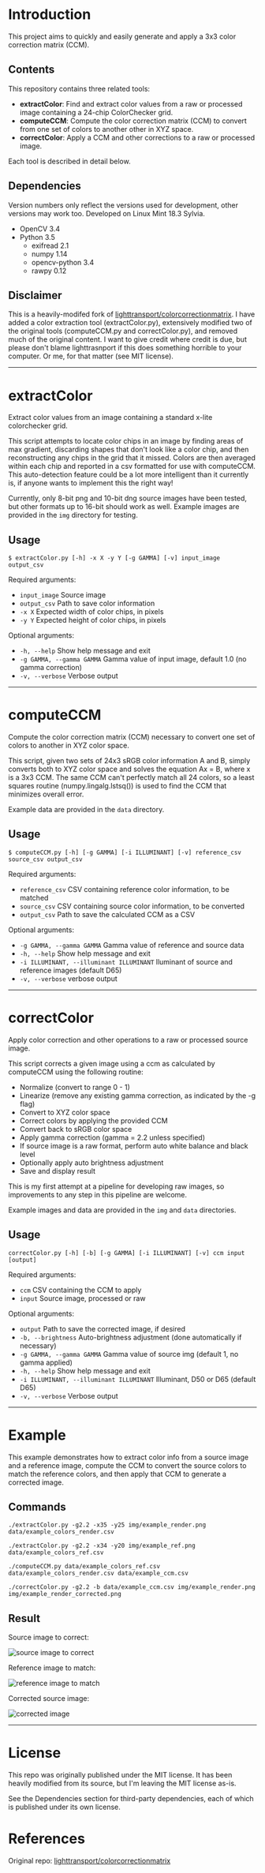 # Introduction
This project aims to quickly and easily generate and apply a 3x3 color correction matrix (CCM).

## Contents
This repository contains three related tools:
- **extractColor**: Find and extract color values from a raw or processed image containing a 24-chip ColorChecker grid.
- **computeCCM**: Compute the color correction matrix (CCM) to convert from one set of colors to another other in XYZ space.
- **correctColor**: Apply a CCM and other corrections to a raw or processed image.

Each tool is described in detail below.

## Dependencies
Version numbers only reflect the versions used for development, other versions may work too. Developed on Linux Mint 18.3 Sylvia.
- OpenCV 3.4
- Python 3.5
    - exifread 2.1
    - numpy 1.14
    - opencv-python 3.4
    - rawpy 0.12

## Disclaimer
This is a heavily-modifed fork of [lighttransport/colorcorrectionmatrix](https://github.com/lighttransport/colorcorrectionmatrix). I have added a color extraction tool (extractColor.py), extensively modified two of the original tools (computeCCM.py and correctColor.py), and removed much of the original content. I want to give credit where credit is due, but please don't blame lighttrasnport if this does something horrible to your computer. Or me, for that matter (see MIT license).

---

# extractColor
Extract color values from an image containing a standard x-lite colorchecker grid.

This script attempts to locate color chips in an image by finding areas of max gradient, discarding shapes that don't look like a color chip, and then reconstructing any chips in the grid that it missed. Colors are then averaged within each chip and reported in a csv formatted for use with computeCCM. This auto-detection feature could be a lot more intelligent than it currently is, if anyone wants to implement this the right way!

Currently, only 8-bit png and 10-bit dng source images have been tested, but other formats up to 16-bit should work as well. Example images are provided in the `img` directory for testing.

## Usage
``` shell
$ extractColor.py [-h] -x X -y Y [-g GAMMA] [-v] input_image output_csv
```
Required arguments:
- `input_image` Source image
- `output_csv` Path to save color information
- `-x X` Expected width of color chips, in pixels
- `-y Y` Expected height of color chips, in pixels

Optional arguments:
- `-h, --help` Show help message and exit
- `-g GAMMA, --gamma GAMMA` Gamma value of input image, default 1.0 (no gamma correction)
- `-v, --verbose` Verbose output

---

# computeCCM
Compute the color correction matrix (CCM) necessary to convert one set of colors to another in XYZ color space.

This script, given two sets of 24x3 sRGB color information A and B, simply converts both to XYZ color space and solves the equation Ax = B, where x is a 3x3 CCM. The same CCM can't perfectly match all 24 colors, so a least squares routine (numpy.lingalg.lstsq()) is used to find the CCM that minimizes overall error.

Example data are provided in the `data` directory.

## Usage
``` shell
$ computeCCM.py [-h] [-g GAMMA] [-i ILLUMINANT] [-v] reference_csv source_csv output_csv
```
Required arguments:
- `reference_csv` CSV containing reference color information, to be matched
- `source_csv` CSV containing source color information, to be converted
- `output_csv` Path to save the calculated CCM as a CSV

Optional arguments:
- `-g GAMMA, --gamma GAMMA` Gamma value of reference and source data
- `-h, --help` Show help message and exit
- `-i ILLUMINANT, --illuminant ILLUMINANT` lluminant of source and reference images (default D65)
- `-v, --verbose` verbose output

---

# correctColor
Apply color correction and other operations to a raw or processed source image.

This script corrects a given image using a ccm as calculated by computeCCM using the following routine:
- Normalize (convert to range 0 - 1)
- Linearize (remove any existing gamma correction, as indicated by the -g flag)
- Convert to XYZ color space
- Correct colors by applying the provided CCM
- Convert back to sRGB color space
- Apply gamma correction (gamma = 2.2 unless specified)
- If source image is a raw format, perform auto white balance and black level
- Optionally apply auto brightness adjustment
- Save and display result

This is my first attempt at a pipeline for developing raw images, so improvements to any step in this pipeline are welcome. 

Example images and data are provided in the `img` and `data` directories.

## Usage
``` shell
correctColor.py [-h] [-b] [-g GAMMA] [-i ILLUMINANT] [-v] ccm input [output]
```
Required arguments:
- `ccm` CSV containing the CCM to apply
- `input` Source image, processed or raw

Optional arguments:
- `output` Path to save the corrected image, if desired
- `-b, --brightness` Auto-brightness adjustment (done automatically if necessary)
- `-g GAMMA, --gamma GAMMA` Gamma value of source img (default 1, no gamma applied)
- `-h, --help` Show help message and exit
- `-i ILLUMINANT, --illuminant ILLUMINANT` Illuminant, D50 or D65 (default D65)
- `-v, --verbose` Verbose output

---

# Example
This example demonstrates how to extract color info from a source image and a reference image, compute the CCM to convert the source colors to match the reference colors, and then apply that CCM to generate a corrected image.

## Commands
``` shell
./extractColor.py -g2.2 -x35 -y25 img/example_render.png data/example_colors_render.csv

./extractColor.py -g2.2 -x34 -y20 img/example_ref.png data/example_colors_ref.csv

./computeCCM.py data/example_colors_ref.csv data/example_colors_render.csv data/example_ccm.csv

./correctColor.py -g2.2 -b data/example_ccm.csv img/example_render.png img/example_render_corrected.png
```

## Result
Source image to correct:

![source image to correct](./img/example_render.png)

Reference image to match:

![reference image to match](./img/example_ref.png)

Corrected source image:

![corrected image](./img/example_render_corrected.png)

---

# License
This repo was originally published under the MIT license. It has been heavily modified from its source, but I'm leaving the MIT license as-is.

See the Dependencies section for third-party dependencies, each of which is published under its own license.

# References
Original repo: [lighttransport/colorcorrectionmatrix](https://github.com/lighttransport/colorcorrectionmatrix)
